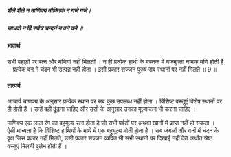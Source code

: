 ##### शैले शैले न माणिक्यं मौक्तिकं न गजे गजे।
##### साधवो न हि सर्वत्र चन्दनं न वने वने ॥

#### भावार्थ

सभी पहाड़ों पर रत्न और मणियां नहीं मिलतीं । न ही प्रत्येक हाथी के मस्तक में गजमुक्ता नामक मणि होती है । प्रत्येक वन में चंदन भी उत्पन्न नहीं होता । इसी प्रकार सज्जन पुरुष सब स्थानों पर नहीं मिलते ॥ 9 ॥

#### तात्पर्य

आचार्य चाणक्य के अनुसार प्रत्येक स्थान पर सब कुछ उपलब्ध नहीं होता । विशिष्ट वस्तुएं विशेष स्थानों पर ही होती हैं । उन्हें वहीं ढूंढ़ना चाहिए और उसी के अनुसार उनका मूल्यांकन भी करना चाहिए ।

माणिक्य एक लाल रंग का बहुमूल्य रत्न होता है जो सभी पर्वतों पर अथवा खानों में प्राप्त नहीं हो सकता । ऐसी मान्यता है कि विशिष्ट हाथियों के माथे में एक बहुमूल्य मोती होता है । सब जंगलों और वनों में चंदन के वृक्ष जिस प्रकार नहीं मिलते, उसी प्रकार सज्जन व्यक्ति भी सभी स्थानों पर दिखाई नहीं देते अर्थात श्रेष्ठ वस्तुएं मिलनी दुर्लभ होती हैं ।
